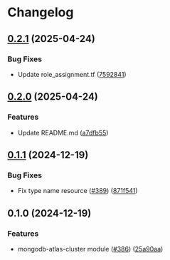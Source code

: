# Changelog

## [0.2.1](https://github.com/prefapp/tfm/compare/mongodb-atlas-cluster-v0.2.0...mongodb-atlas-cluster-v0.2.1) (2025-04-24)


### Bug Fixes

* Update role_assignment.tf ([7592841](https://github.com/prefapp/tfm/commit/75928419415d74de12d2d38a602df7aa703c860e))

## [0.2.0](https://github.com/prefapp/tfm/compare/mongodb-atlas-cluster-v0.1.1...mongodb-atlas-cluster-v0.2.0) (2025-04-24)


### Features

* Update README.md ([a7dfb55](https://github.com/prefapp/tfm/commit/a7dfb55b83447cf3ef08d168ab756e791f322e7a))

## [0.1.1](https://github.com/prefapp/tfm/compare/mongodb-atlas-cluster-v0.1.0...mongodb-atlas-cluster-v0.1.1) (2024-12-19)


### Bug Fixes

* Fix type name resource ([#389](https://github.com/prefapp/tfm/issues/389)) ([871f541](https://github.com/prefapp/tfm/commit/871f5417abdc3c47affbea657df4a31ea4f5ba32))

## 0.1.0 (2024-12-19)


### Features

* mongodb-atlas-cluster module ([#386](https://github.com/prefapp/tfm/issues/386)) ([25a90aa](https://github.com/prefapp/tfm/commit/25a90aafcd3b6a4316a65bc7defc2ce52ad4a2b6))
